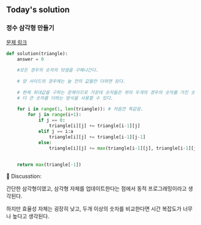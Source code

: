 ## Today's solution 



### 정수 삼각형 만들기 

[문제 링크](https://school.programmers.co.kr/learn/courses/30/lessons/43105/solution_groups?language=python3)

```python
def solution(triangle):
    answer = 0
    
    #모든 경우의 숫자의 덧셈을 구해나간다. 
    
    # 양 사이드의 경우에는 늘 전의 값들만 더하면 된다. 
    
    # 현재 최대값을 구하는 문제이므로 가운데 숫자들은 위의 두개의 경우의 숫자를 가진 숫자에서 
    # 더 큰 숫자를 더하는 방식을 사용할 수 있다. 
    
    for i in range(1, len(triangle)): # 처음껀 똑같음. 
        for j in range(i+1):
            if j == 0:
                triangle[i][j] += triangle[i-1][j]
            elif j == i:a
                triangle[i][j] += triangle[i-1][j-1]
            else:
                triangle[i][j] += max(triangle[i-1][j], triangle[i-1][j-1])
                
    
    return max(triangle[-1])

```


🤔 Discusstion:

간단한 삼각형이였고, 삼각형 자체를 업데이트한다는 점에서 동적 프로그래밍이라고 생각된다. 

하지만 효율성 자체는 굉장히 낮고, 두개 이상의 숫자를 비교한다면 시간 복잡도가 너무나 높다고 생각된다. 
